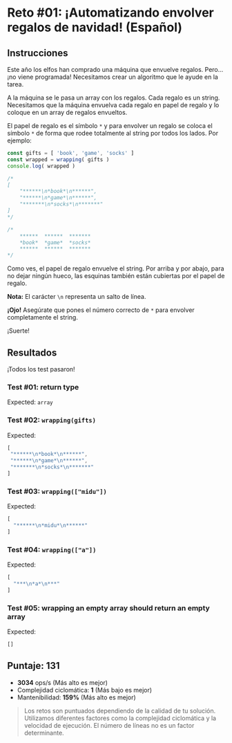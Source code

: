# Reto #01: ¡Automatizando envolver regalos de navidad! (Español)

## Instrucciones

Este año los elfos han comprado una máquina que envuelve regalos. Pero... ¡no viene programada! Necesitamos crear un algoritmo que le ayude en la tarea.

A la máquina se le pasa un array con los regalos. Cada regalo es un string. Necesitamos que la máquina envuelva cada regalo en papel de regalo y lo coloque en un array de regalos envueltos.

El papel de regalo es el símbolo `*` y para envolver un regalo se coloca el símbolo `*` de forma que rodee totalmente al string por todos los lados. Por ejemplo:

```js
const gifts = [ 'book', 'game', 'socks' ]
const wrapped = wrapping( gifts )
console.log( wrapped )

/*
[
    "******\n*book*\n******",
    "******\n*game*\n******",
    "*******\n*socks*\n*******"
]
*/

/*
    ******  ******  *******
    *book*  *game*  *socks*
    ******  ******  *******
*/
```

Como ves, el papel de regalo envuelve el string. Por arriba y por abajo, para no dejar ningún hueco, las esquinas también están cubiertas por el papel de regalo.

**Nota:** El carácter `\n` representa un salto de línea.

**¡Ojo!** Asegúrate que pones el número correcto de `*` para envolver completamente el string.

¡Suerte!

## Resultados

¡Todos los test pasaron!

### Test #01: return type

Expected: `array`

### Test #02: `wrapping(gifts)`

Expected:

```js
[
 "******\n*book*\n******",
 "******\n*game*\n******",
 "*******\n*socks*\n*******"
]
```

### Test #03: `wrapping(["midu"])`

Expected:

```js
[
  "******\n*midu*\n******"
]
```

### Test #04: `wrapping(["a"])`

Expected:

```js
[
  "***\n*a*\n***"
]
```

### Test #05: wrapping an empty array should return an empty array

Expected:

```js
[]
```

## Puntaje: 131

- **3034** ops/s (Más alto es mejor)
- Complejidad ciclomática: **1** (Más bajo es mejor)
- Mantenibilidad: **159%** (Más alto es mejor)

> Los retos son puntuados dependiendo de la calidad de tu solución. Utilizamos diferentes factores como la complejidad ciclomática y la velocidad de ejecución. El número de líneas no es un factor determinante.
